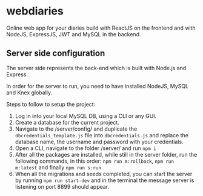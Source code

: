 # webdiaries
Online web app for your diaries build with ReactJS on the frontend and with NodeJS, ExpressJS, JWT and MySQL in the backend.

## Server side configuration

The server side represents the back-end which is built with Node.js and Express.

In order for the server to run, you need to have installed NodeJS, MySQL and Knex globally.

Steps to follow to setup the project:

1. Log in into your local MySQL DB, using a CLI or any GUI.
2. Create a database for the current project.
3. Navigate to the /server/config/ and duplicate the ```dbcredentials_template.js``` file into ```dbcredentials.js``` and replace the database name, 
the username and password with your credentials.
4. Open a CLI, navigate to the folder /server/ and run ```npm i```
5. After all the packages are installed, while still in the server folder, run the following commands, 
in this order: ```npm run m:rollback```,  ```npm run m:latest``` and finally  ```npm run s:run```
6. When all the migrations and seeds completed, you can start the server by running ```npm run start-dev``` and in the 
terminal the message server is listening on port 8899 should appear.
